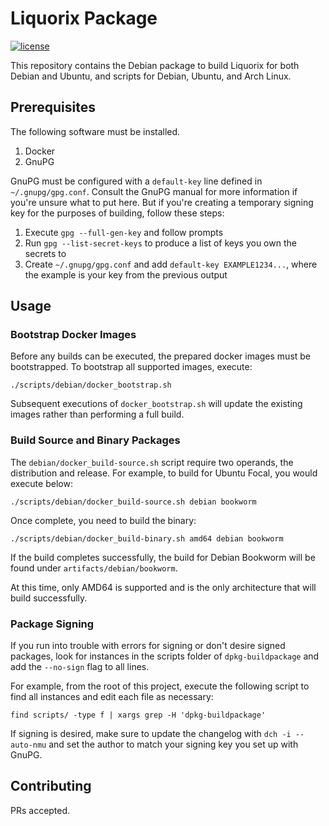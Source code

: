 # Liquorix Package

[![license](https://img.shields.io/github/license/damentz/liquorix-package.svg)](LICENSE)

This repository contains the Debian package to build Liquorix for both Debian and Ubuntu, and scripts for Debian, Ubuntu, and Arch Linux.

## Prerequisites

The following software must be installed.

1. Docker
2. GnuPG

GnuPG must be configured with a `default-key` line defined in `~/.gnupg/gpg.conf`.  Consult the GnuPG manual for more information if you're unsure what to put here.  But if you're creating a temporary signing key for the purposes of building, follow these steps:

1. Execute `gpg --full-gen-key` and follow prompts
2. Run `gpg --list-secret-keys` to produce a list of keys you own the secrets to
3. Create `~/.gnupg/gpg.conf` and add `default-key EXAMPLE1234...`, where the example is your key from the previous output

## Usage

### Bootstrap Docker Images

Before any builds can be executed, the prepared docker images must be bootstrapped.  To bootstrap all supported images, execute:

```shell
./scripts/debian/docker_bootstrap.sh
```

Subsequent executions of `docker_bootstrap.sh` will update the existing images rather than performing a full build.

### Build Source and Binary Packages

The `debian/docker_build-source.sh` script require two operands, the distribution and release.  For example, to build for Ubuntu Focal, you would execute below:

```shell
./scripts/debian/docker_build-source.sh debian bookworm
```

Once complete, you need to build the binary:

```shell
./scripts/debian/docker_build-binary.sh amd64 debian bookworm
```

If the build completes successfully, the build for Debian Bookworm will be found under `artifacts/debian/bookworm`.

At this time, only AMD64 is supported and is the only architecture that will build successfully.

### Package Signing

If you run into trouble with errors for signing or don't desire signed packages, look for instances in the scripts folder of `dpkg-buildpackage` and add the `--no-sign` flag to all lines.

For example, from the root of this project, execute the following script to find all instances and edit each file as necessary:

```shell
find scripts/ -type f | xargs grep -H 'dpkg-buildpackage'
```

If signing is desired, make sure to update the changelog with `dch -i --auto-nmu` and set the author to match your signing key you set up with GnuPG.

## Contributing

PRs accepted.
